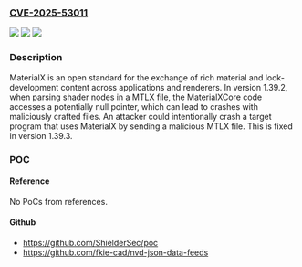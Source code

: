 ### [CVE-2025-53011](https://cve.mitre.org/cgi-bin/cvename.cgi?name=CVE-2025-53011)
![](https://img.shields.io/static/v1?label=Product&message=MaterialX&color=blue)
![](https://img.shields.io/static/v1?label=Version&message=%3E%3D%201.39.2%2C%20%3C%201.39.3%20&color=brightgreen)
![](https://img.shields.io/static/v1?label=Vulnerability&message=CWE-476%3A%20NULL%20Pointer%20Dereference&color=brightgreen)

### Description

MaterialX is an open standard for the exchange of rich material and look-development content across applications and renderers. In version 1.39.2, when parsing shader nodes in a MTLX file, the MaterialXCore code accesses a potentially null pointer, which can lead to crashes with maliciously crafted files. An attacker could intentionally crash a target program that uses MaterialX by sending a malicious MTLX file. This is fixed in version 1.39.3.

### POC

#### Reference
No PoCs from references.

#### Github
- https://github.com/ShielderSec/poc
- https://github.com/fkie-cad/nvd-json-data-feeds

